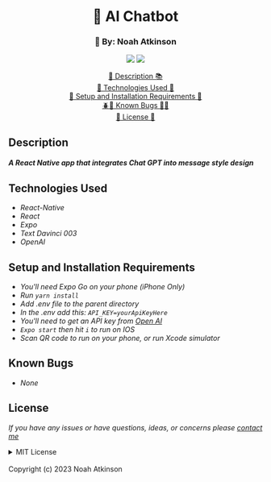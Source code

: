 <h1 align="center">🤖 AI Chatbot</h1>
  <p align="center">
    <div style="text-align:center;">
</div>
  </p>
<h3 align="center">
  🎨 By: Noah Atkinson 
</h3>
  <p align="center">
    <img src="https://img.shields.io/badge/License-MIT-blue.svg" />
    <img src="https://img.shields.io/badge/Version-1.0.0-blue.svg" />
  </p>
  
  <p align="center">
    <a href="#description">📝 Description 📚</a>
    <br>
    <a href="#technologies-used">💽 Technologies Used 💾</a>
    <br>
    <a href="#setup-and-installation-requirements">🧰 Setup and Installation Requirements 🔨</a>
    <br>
    <a href="#known-bugs">🪲🐞 Known Bugs 🐛🐜</a>
    <br>
    <a href="#license">🪪 License 🪪</a>
  </p>


## Description
#### _A React Native app that integrates Chat GPT into message style design_


## Technologies Used

* _React-Native_
* _React_
* _Expo_
* _Text Davinci 003_
* _OpenAI_

## Setup and Installation Requirements


* _You'll need Expo Go on your phone (iPhone Only)_
* _Run ```yarn install```_
* _Add .env file to the parent directory_
* _In the .env add this: ```API_KEY=yourApiKeyHere```_
* _You'll need to get an API key from [Open AI](https://platform.openai.com/overview)_
* _```Expo start``` then hit ```i``` to run on IOS_
* _Scan QR code to run on your phone, or run Xcode simulator_

## Known Bugs

* _None_

## License

_If you have any issues or have questions, ideas, or concerns please [contact me](mailto:noahatkinson1.1@gmail.com)_

<details>

<summary>MIT License</summary>
<br />
Permission is hereby granted, free of charge, to any person obtaining a copy
of this software and associated documentation files (the "Software"), to deal
in the Software without restriction, including without limitation the rights
to use, copy, modify, merge, publish, distribute, sublicense, and/or sell
copies of the Software, and to permit persons to whom the Software is
furnished to do so, subject to the following conditions:

The above copyright notice and this permission notice shall be included in all
copies or substantial portions of the Software.

THE SOFTWARE IS PROVIDED "AS IS", WITHOUT WARRANTY OF ANY KIND, EXPRESS OR
IMPLIED, INCLUDING BUT NOT LIMITED TO THE WARRANTIES OF MERCHANTABILITY,
FITNESS FOR A PARTICULAR PURPOSE AND NONINFRINGEMENT. IN NO EVENT SHALL THE
AUTHORS OR COPYRIGHT HOLDERS BE LIABLE FOR ANY CLAIM, DAMAGES OR OTHER
LIABILITY, WHETHER IN AN ACTION OF CONTRACT, TORT OR OTHERWISE, ARISING FROM,
OUT OF OR IN CONNECTION WITH THE SOFTWARE OR THE USE OR OTHER DEALINGS IN THE
SOFTWARE.
</details>
<br />
Copyright (c) 2023 Noah Atkinson